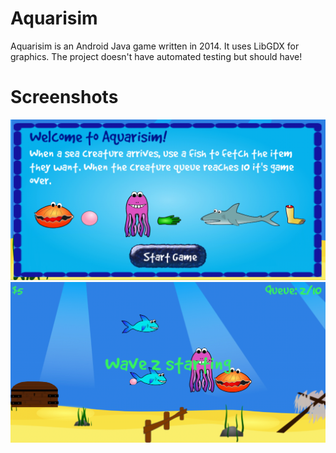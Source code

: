 # Aquarisim
Aquarisim is an Android Java game written in 2014. It uses LibGDX for graphics. The project doesn't have automated testing but should have!

# Screenshots
![Screenshot1](https://raw.githubusercontent.com/source-code-repo/Aquarisim/master/screenshots/Screenshot1.png "Screenshot 1")
![Screenshot2](https://raw.githubusercontent.com/source-code-repo/Aquarisim/master/screenshots/Screenshot2.png "Screenshot 2")
